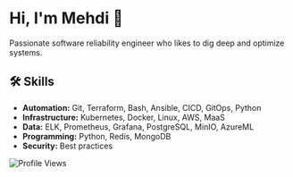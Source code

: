 <link rel="stylesheet" href="https://cdnjs.cloudflare.com/ajax/libs/font-awesome/6.0.0-beta3/css/all.min.css">

# Hi, I'm Mehdi 👋

Passionate software reliability engineer who likes to dig deep and optimize systems.

## 🛠 Skills

- **Automation:** Git, Terraform, Bash, Ansible, CICD, GitOps, Python
- **Infrastructure:** Kubernetes, Docker, Linux, AWS, MaaS
- **Data:** ELK, Prometheus, Grafana, PostgreSQL, MinIO, AzureML
- **Programming:** Python, Redis, MongoDB
- **Security:** Best practices

![Profile Views](https://komarev.com/ghpvc/?username=memor24&color=blue)
